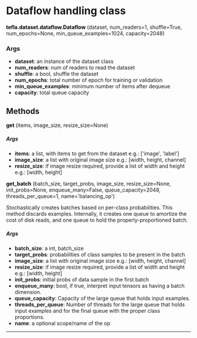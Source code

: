 # Dataflow handling class

<span class="extra_h1"><span style="color:black;"><b>tefla.dataset.dataflow.Dataflow</b></span>  (dataset,  num_readers=1,  shuffle=True,  num_epochs=None,  min_queue_examples=1024,  capacity=2048)</span>

<h3>Args</h3>


 - **dataset**: an instance of the dataset class
 - **num_readers**: num of readers to  read the dataset
 - **shuffle**: a bool, shuffle the dataset
 - **num_epochs**: total number of epoch for training or validation
 - **min_queue_examples**: minimum number of items after dequeue
 - **capacity**: total queue capacity

<h2>Methods</h2>

 <span class="hr_large"></span> 



<span class="extra_h2"><span style="color:black"><b>get</b></span>  (items,  image_size,  resize_size=None)</span>

<h5>Args</h5>


 - **items**: a list, with items to get from the dataset
e.g.: ['image', 'label']
 - **image_size**: a list with original image size
e.g.: [width, height, channel]
 - **resize_size**: if image resize required, provide a list of width and height
e.g.: [width, height]

 <span class="hr_large"></span> 



<span class="extra_h2"><span style="color:black"><b>get_batch</b></span>  (batch_size,  target_probs,  image_size,  resize_size=None,  init_probs=None,  enqueue_many=False,  queue_capacity=2048,  threads_per_queue=1,  name='balancing_op')</span>

Stochastically creates batches based on per-class probabilities.
This method discards examples. Internally, it creates one queue to
amortize the cost of disk reads, and one queue to hold the properly-proportioned batch.

<h5>Args</h5>


 - **batch_size**: a int, batch_size
 - **target_probs**: probabilities of class samples to be present in the batch
 - **image_size**: a list with original image size
e.g.: [width, height, channel]
 - **resize_size**: if image resize required, provide a list of width and height
e.g.: [width, height]
 - **init_probs**: initial probs of data sample in the first batch
 - **enqueue_many**: bool, if true, interpret input tensors as having a batch dimension.
 - **queue_capacity**: Capacity of the large queue that holds input examples.
 - **threads_per_queue**: Number of threads for the large queue that holds
input examples and for the final queue with the proper class proportions.
 - **name**: a optional scope/name of the op

 --------- 

